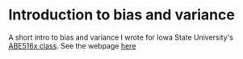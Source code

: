 # Introduction to bias and variance

A short intro to bias and variance I wrote for Iowa State University's [ABE516x class](https://github.com/isu-abe/516x). See the webpage [here](https://pommevilla.github.io/bias-variance-intro/)
